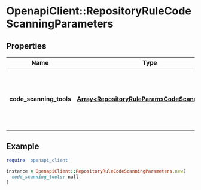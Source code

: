 # OpenapiClient::RepositoryRuleCodeScanningParameters

## Properties

| Name | Type | Description | Notes |
| ---- | ---- | ----------- | ----- |
| **code_scanning_tools** | [**Array&lt;RepositoryRuleParamsCodeScanningTool&gt;**](RepositoryRuleParamsCodeScanningTool.md) | Tools that must provide code scanning results for this rule to pass. |  |

## Example

```ruby
require 'openapi_client'

instance = OpenapiClient::RepositoryRuleCodeScanningParameters.new(
  code_scanning_tools: null
)
```

